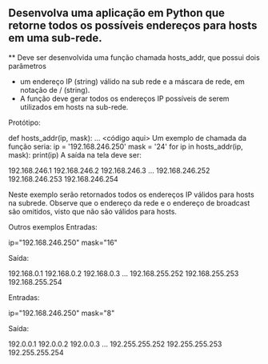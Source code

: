 
## Desenvolva uma aplicação em Python que retorne todos os possíveis endereços para hosts em uma sub-rede.

** Deve ser desenvolvida uma função chamada hosts_addr, que possui dois parâmetros
* um endereço IP (string) válido na sub rede e a máscara de rede, em notação de / (string).
* A função deve gerar todos os endereços IP possíveis de serem utilizados em hosts na sub-rede.


Protótipo:

def hosts_addr(ip, mask):
...
<código aqui>
Um exemplo de chamada da função seria:
ip = '192.168.246.250'
mask = '24'
for ip in hosts_addr(ip, mask):
print(ip)
A saída na tela deve ser:

192.168.246.1
192.168.246.2
192.168.246.3
...
192.168.246.252
192.168.246.253
192.168.246.254

Neste exemplo serão retornados todos os endereços IP válidos para hosts na subrede. Observe
que o endereço da rede e o endereço de broadcast são omitidos, visto que não são válidos para
hosts.

Outros exemplos
Entradas:

ip="192.168.246.250"
mask="16"

Saída:

192.168.0.1
192.168.0.2
192.168.0.3
...
192.168.255.252
192.168.255.253
192.168.255.254

Entradas:

ip="192.168.246.250"
mask="8"

Saída:

192.0.0.1
192.0.0.2
192.0.0.3
...
192.255.255.252
192.255.255.253
192.255.255.254
